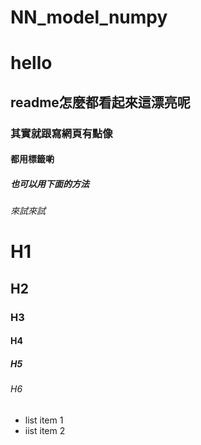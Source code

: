 # NN_model_numpy
<h1>hello
  <h2>readme怎麼都看起來這漂亮呢
    <h3>其實就跟寫網頁有點像
      <h4>都用標籤喲 
          <h5>也可以用下面的方法
            <h6>來試來試
        
# H1
## H2
### H3
#### H4
##### H5
###### H6

* list item 1
* iist item 2 
